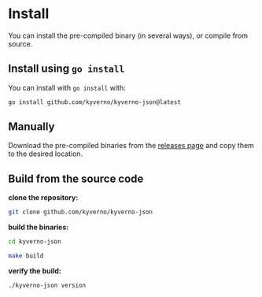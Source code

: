 # Install

You can install the pre-compiled binary (in several ways), or compile from source.

## Install using `go install`

You can install with `go install` with:

```bash
go install github.com/kyverno/kyverno-json@latest
```

## Manually

Download the pre-compiled binaries from the [releases page](https://github.com/kyverno/kyverno-json/releases) and copy them to the desired location.

## Build from the source code

**clone the repository:**

```bash
git clone github.com/kyverno/kyverno-json
```

**build the binaries:**

```bash
cd kyverno-json
```

```bash
make build
```

**verify the build:**

```bash
./kyverno-json version
```
